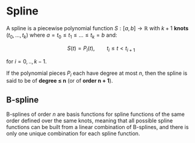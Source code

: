 # Spline

A spline is a piecewise polynomial function $S: [a, b] \rightarrow \mathbb{R}$ with $k+1$ __knots__ $(t_0, ..., t_k)$ where $a=t_0\le t_1 \le ... \le t_k=b$ and:

$$S(t) = P_i(t), \qquad t_i \le t \lt t_{i+1}$$

for $i=0,..,k-1$.

If the polynomial pieces $P_i$ each have degree at most $n$, then the spline is said to be of __degree ≤ n__ (or of __order n + 1__).

## B-spline

B-splines of order $n$ are basis functions for spline functions of the same order defined over the same knots, meaning that all possible spline functions can be built from a linear combination of B-splines, and there is only one unique combination for each spline function.
